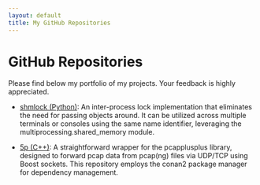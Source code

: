 ```yaml
---
layout: default
title: My GitHub Repositories
---
```


<meta name="google-site-verification" content="28q6TptZTCtkfN-eohtPd1h-hETr9e9ZHgZwOkTmlio" />

# GitHub Repositories

Please find below my portfolio of my projects. Your feedback is highly appreciated.

- [shmlock (Python)](https://github.com/fwkrumm/shmlock): An inter-process lock implementation that eliminates the need for passing objects around. It can be utilized across multiple terminals or consoles using the same name identifier, leveraging the multiprocessing.shared_memory module.

- [5p (C++)](https://github.com/fwkrumm/5p): A straightforward wrapper for the pcapplusplus library, designed to forward pcap data from pcap(ng) files via UDP/TCP using Boost sockets. This repository employs the conan2 package manager for dependency management.
